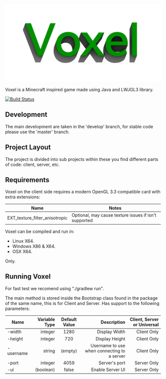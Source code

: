 ![Voxel](/docs/images/Voxel-Logo.png?raw=true)

Voxel is a Minecraft inspired game made using Java and LWJGL3 library.

[![Build Status](https://travis-ci.org/Lux-Vacuos/Voxel.svg?branch=develop)](https://travis-ci.org/Lux-Vacuos/Voxel)


## Development

The main development are taken in the 'develop' branch, for stable code please use the 'master' branch.

## Project Layout

The project is divided into sub projects within these you find different parts of code: client, server, etc.

## Requirements

Voxel on the client side requires a modern OpenGL 3.3 compatible card with extra extensions:

| Name | Notes |
| ------------- | ------------- |
| EXT_texture_filter_anisotropic | Optional, may cause texture issues if isn't supported |

Voxel can be compiled and run in:

- Linux X64.
- Windows X86 & X64.
- OSX X64.

Only. 

## Running Voxel

For fast test we recomend using "./gradlew run".

The main method is stored inside the Bootstrap class found in the package of the same name, this is for Client and Server. Has support to the following parameters:

| Name          | Variable Type | Default Value  | Description    | Client, Server or Universal |
| ------------- | -------------:| :-------------:| --------------:| -----------:|
| -width        | integer       | 1280           | Display Width   | Client Only |
| -height       | integer       | 720            | Display Height  | Client Only |
| -username     | string        | (empty)        | Username to use when connecting to a server | Client Only |
| -port         | integer       | 4059           | Server's port   | Server Only |
| -ui           | (boolean)     | false          | Enable Server UI | Server Only |

